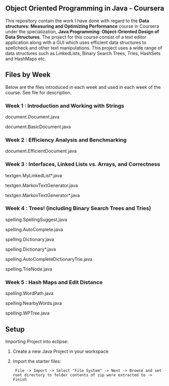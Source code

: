 ## Object Oriented Programming in Java - Coursera

This repository contain the work I have done with regard to the **Data structures: Measuring and Optimizing Performance** course in Coursera under the specialization, **Java Programming: Object-Oriented Design of Data Structures**. The project for this course consist of a text editor application along with a GUI which uses efficient data structures to spellcheck and other text manipulations. This project uses a wide range of data structures such as LinkedLists, Binary Search Trees, Tries, HashSets and HashMaps etc.

## Files by Week

Below are the files introduced in each week and used in each week
of the course. See file for description.

### Week 1 : Introduction and Working with Strings

document.Document.java

document.BasicDocument.java

### Week 2 : Efficiency Analysis and Benchmarking

document.EfficientDocument.java

### Week 3 : Interfaces, Linked Lists vs. Arrays, and Correctness

textgen.MyLinkedList*.java

textgen.MarkovTextGenerator.java

textgen.MarkovTextGenerator*.java

### Week 4 : Trees! (including Binary Search Trees and Tries)

spelling.SpellingSuggest.java

spelling.AutoComplete.java

spelling.Dictionary.java

spelling.Dictionary*.java

spelling.AutoCompleteDictionaryTrie.java

spelling.TrieNode.java

### Week 5 : Hash Maps and Edit Distance

spelling.WordPath.java

spelling.NearbyWords.java

spelling.WPTree.java

## Setup

Importing Project into eclipse:

1. Create a new Java Project in your workspace
2. Import the starter files:
        
        File -> Import -> Select "File System" -> Next -> Browse and set root directory to folder contents of zip were extracted to -> Finish


